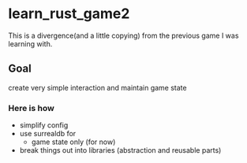 # learn_rust_game2

This is a divergence(and a little copying) from the previous game I was learning with.

## Goal
create very simple interaction and maintain game state

### Here is how
 - simplify config
 - use surrealdb for
   - game state only (for now)
 - break things out into libraries (abstraction and reusable parts)


